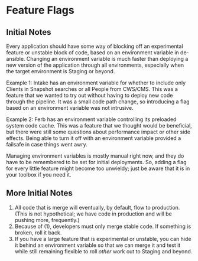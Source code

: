 # Feature Flags

## Initial Notes

Every application should have some way of blocking off an experimental feature
or unstable block of code, based on an environment variable in de-ansible.
Changing an environment variable is much faster than deploying a new version of
the application through all environments, especially when the target
environment is Staging or beyond.

Example 1: Intake has an environment variable for whether to include only
Clients in Snapshot searches or all People from CWS/CMS. This was a feature
that we wanted to try out without having to deploy new code through the
pipeline. It was a small code path change, so introducing a flag based on an
environment variable was not intrusive.

Example 2: Ferb has an environment variable controlling its preloaded system
code cache. This was a feature that we thought would be beneficial, but there
were still some questions about performance impact or other side effects.
Being able to turn it off with an environment variable provided a failsafe in
case things went awry.

Managing environment variables is mostly manual right now, and they do have to
be remembered to be set for initial deployments. So, adding a flag for every
little feature might become too unwieldy; just be aware that it is in your toolbox if you need it.

## More Initial Notes

1. All code that is merge will eventually, by default, flow to production.
(This is not hypothetical; we have code in production and will be pushing
more, frequently.)
2. Because of (1), developers must only merge stable code. If something is
broken, roll it back.
3. If you have a large feature that is experimental or unstable, you can hide
it behind an environment variable so that we can merge it and test it while
still remaining flexible to roll *other* work out to Staging and beyond.
